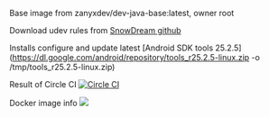 Base image from zanyxdev/dev-java-base:latest, owner root
    
Download udev rules from [SnowDream github](https://raw.githubusercontent.com/snowdream/51-android/master/51-android.rules)

Installs configure and update latest [Android SDK tools 25.2.5](https://dl.google.com/android/repository/tools_r25.2.5-linux.zip -o /tmp/tools_r25.2.5-linux.zip)

Result of Circle CI [![Circle CI](https://circleci.com/gh/ZanyXDev/dev-android-sdk.svg?style=svg)](https://circleci.com/gh/zanyxdev/dev-android-sdk)

Docker image info [![](https://images.microbadger.com/badges/image/zanyxdev/dev-android-sdk.svg)](https://microbadger.com/images/zanyxdev/dev-android-sdk "Get your own image badge on microbadger.com")
